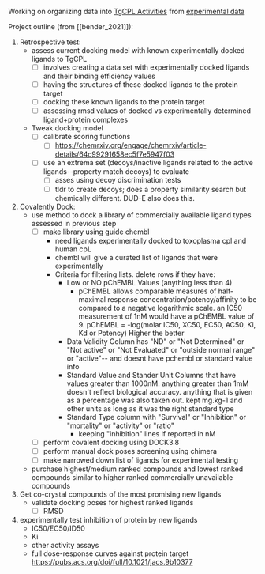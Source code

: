 Working on organizing data into [TgCPL Activities](https://docs.google.com/spreadsheets/d/1Lo0Nc6OFRyUe0arYsGTmi4eR1rFFTiq_GEcoAIC9rmE/edit?usp=sharing) from [experimental data](https://docs.google.com/spreadsheets/d/0B7YNPpJXYWK8cnFVWXFxMWJhZDV4dmM3LVZvNmFldDlCbTJV/edit?usp=sharing&ouid=104609175179432674295&resourcekey=0-q9aMd3mjCopFToB8Kx_lEA&rtpof=true&sd=true)

Project outline (from [[bender_2021]]):
1. Retrospective test:
	- assess current docking model with known experimentally docked ligands to TgCPL
		- [ ] involves creating a data set with experimentally docked ligands and their binding efficiency values 
		- [ ] having the structures of these docked ligands to the protein target 
		- [ ] docking these known ligands to the protein target
		- [ ] assessing rmsd values of docked vs experimentally determined ligand+protein complexes
	- Tweak docking model 
		- [ ] calibrate scoring functions 
			- [ ]  https://chemrxiv.org/engage/chemrxiv/article-details/64c99291658ec5f7e5947f03 
		- [ ] use an extrema set (decoys/inactive ligands related to the active ligands--property match decoys) to evaluate
			- [ ] asses using decoy discrimination tests 
			- [ ] tldr to create decoys; does a property similarity search but chemically different. DUD-E also does this. 
2. Covalently Dock: 
	- use method to dock a library of commercially available ligand types assessed in previous step
		- [ ] make library using guide chembl
			- need ligands experimentally docked to toxoplasma cpl and human cpL 
			- chembl will give a curated list of ligands that were experimentally 
			- Criteria for filtering lists. delete rows if they have: 
				- Low or NO pChEMBL Values (anything less than 4)
					- pChEMBL allows comparable measures of half-maximal response concentration/potency/affinity to be compared to a negative logarithmic scale. an IC50 measurement of 1nM would have a pChEMBL value of 9. pChEMBL = -log(molar IC50, XC50, EC50, AC50, Ki, Kd or Potency) Higher the better
				- Data Validity Column has "ND" or "Not Determined" or "Not active" or "Not Evaluated" or "outside normal range" or "active"-- and doesnt have pchembl or standard value info 
				- Standard Value and Stander Unit Columns that have values greater than 1000nM. anything greater than 1mM doesn't reflect biological accuracy. anything that is given as a percentage was also taken out. kept mg.kg-1 and other units as long as it was the right standard type
				- Standard Type column with "Survival" or "Inhibition" or "mortality" or "activity" or "ratio"
					- keeping "inhibition" lines if reported in nM
		- [ ] perform covalent docking using DOCK3.8
		- [ ] perform manual dock poses screening using chimera 
		- [ ] make narrowed down list of ligands for experimental testing
	
	- purchase highest/medium ranked compounds and lowest ranked compounds similar to higher ranked commercially unavailable compounds 
3. Get co-crystal compounds of the most promising new ligands 
	- validate docking poses for highest ranked ligands
		- [ ] RMSD
4. experimentally test inhibition of protein by new ligands 
	- IC50/EC50/ID50 
	- Ki
	- other activity assays
	- full dose-response curves against protein target
https://pubs.acs.org/doi/full/10.1021/jacs.9b10377
